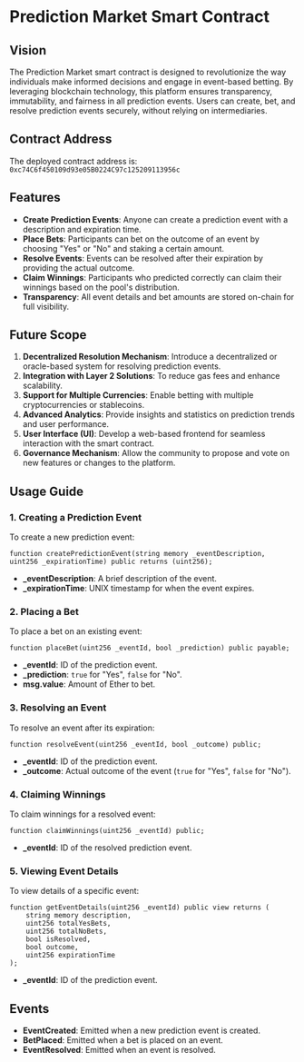 # Prediction Market Smart Contract

## Vision
The Prediction Market smart contract is designed to revolutionize the way individuals make informed decisions and engage in event-based betting. By leveraging blockchain technology, this platform ensures transparency, immutability, and fairness in all prediction events. Users can create, bet, and resolve prediction events securely, without relying on intermediaries.

## Contract Address
The deployed contract address is: `0xc74C6f450109d93e05B0224C97c125209113956c`

## Features
- **Create Prediction Events**: Anyone can create a prediction event with a description and expiration time.
- **Place Bets**: Participants can bet on the outcome of an event by choosing "Yes" or "No" and staking a certain amount.
- **Resolve Events**: Events can be resolved after their expiration by providing the actual outcome.
- **Claim Winnings**: Participants who predicted correctly can claim their winnings based on the pool's distribution.
- **Transparency**: All event details and bet amounts are stored on-chain for full visibility.

## Future Scope
1. **Decentralized Resolution Mechanism**: Introduce a decentralized or oracle-based system for resolving prediction events.
2. **Integration with Layer 2 Solutions**: To reduce gas fees and enhance scalability.
3. **Support for Multiple Currencies**: Enable betting with multiple cryptocurrencies or stablecoins.
4. **Advanced Analytics**: Provide insights and statistics on prediction trends and user performance.
5. **User Interface (UI)**: Develop a web-based frontend for seamless interaction with the smart contract.
6. **Governance Mechanism**: Allow the community to propose and vote on new features or changes to the platform.

## Usage Guide
### 1. Creating a Prediction Event
To create a new prediction event:
```solidity
function createPredictionEvent(string memory _eventDescription, uint256 _expirationTime) public returns (uint256);
```
- **_eventDescription**: A brief description of the event.
- **_expirationTime**: UNIX timestamp for when the event expires.

### 2. Placing a Bet
To place a bet on an existing event:
```solidity
function placeBet(uint256 _eventId, bool _prediction) public payable;
```
- **_eventId**: ID of the prediction event.
- **_prediction**: `true` for "Yes", `false` for "No".
- **msg.value**: Amount of Ether to bet.

### 3. Resolving an Event
To resolve an event after its expiration:
```solidity
function resolveEvent(uint256 _eventId, bool _outcome) public;
```
- **_eventId**: ID of the prediction event.
- **_outcome**: Actual outcome of the event (`true` for "Yes", `false` for "No").

### 4. Claiming Winnings
To claim winnings for a resolved event:
```solidity
function claimWinnings(uint256 _eventId) public;
```
- **_eventId**: ID of the resolved prediction event.

### 5. Viewing Event Details
To view details of a specific event:
```solidity
function getEventDetails(uint256 _eventId) public view returns (
    string memory description,
    uint256 totalYesBets,
    uint256 totalNoBets,
    bool isResolved,
    bool outcome,
    uint256 expirationTime
);
```
- **_eventId**: ID of the prediction event.

## Events
- **EventCreated**: Emitted when a new prediction event is created.
- **BetPlaced**: Emitted when a bet is placed on an event.
- **EventResolved**: Emitted when an event is resolved.


